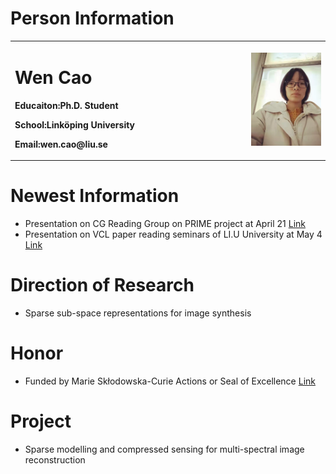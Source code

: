 # Person Information
<table border="0">
  <tr>
    <td width="75%">
      <h1>Wen Cao </h1>
      <p><b>Educaiton:Ph.D. Student</b></p>
      <p><b>School:Linköping University</b></p>
      <p><b>Email:wen.cao@liu.se</b></p>
    </td>
    <td width="25%">
      <img src="picture of me.jpg" width="100%">    
    </td>
  </tr>
</table>


# Newest Information
- Presentation on CG Reading Group on PRIME project at April 21  [Link](https://sites.google.com/view/cg-reading-group-imperial/planning)
- Presentation on VCL paper reading seminars of LI.U  University at May 4 [Link](https://computergraphics.on.liu.se/vcl_reading_group/#information)

# Direction of Research
- Sparse sub-space representations for image synthesis

# Honor
- Funded by Marie Skłodowska-Curie Actions or Seal of Excellence [Link](http://prime-itn.eu/)

# Project
- Sparse modelling and compressed sensing for multi-spectral image reconstruction 










